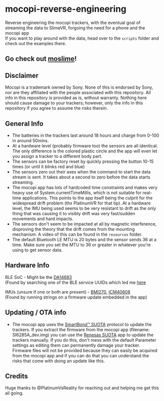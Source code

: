 # mocopi-reverse-engineering
Reverse engineering the mocopi trackers, with the eventual goal of streaming the data to SlimeVR, forgoing the need for a phone and the mocopi app\
If you want to play around with the data, head over to the `scripts` folder and check out the examples there.

## Go check out [moslime](https://github.com/lmore377/moslime)!

## Disclaimer
Mocopi is a trademark owned by Sony. None of this is endorsed by Sony, nor are they affiliated with the people associated with this repository. All info in this repository is provided as is, without warranty. Nothing here should cause damage to your trackers; however, only the info in this repository if you agree to assume the risks therein.

## General Info
- The batteries in the trackers last around 18 hours and charge from 0-100 in around 50mins.
- At a hardware level (probably firmware too) the sensors are all identical. The only difference is the colored plastic circle and the app will even let you assign a tracker to a different body part.
- The sensors can be factory reset by quickly pressing the button 10-15 times (or until it blinks red and blue)
- The sensors zero out their axes when the command to start the data stream is sent. It takes about a second to zero before the data starts streaming.
- The mocopi app has lots of hardcoded time constraints and makes very heavy use of System.currentTimeMillis, which is not suitable for real-time applications. This points to the app itself being the culprit for the widespread drift problem (thx PlatinumVR for that tip). At a hardware level, the IMU being used seems to be very resistant to drift as the only thing that was causing it to visibly drift was very fast/sudden movements and hard impacts.
- The sensors don't seem to be impacted at all by magnetic interference, disproving the theory that the drift comes from the mounting mechanism. A video of this can be found in the `resources` folder.
- The default Bluetooth LE MTU is 20 bytes and the sensor sends 36 at a time. Make sure you set the MTU to 36 or greater in whatever you're using to get sensor data.

## Hardware Info
BLE SoC - Might be the [DA14683](https://www.renesas.com/us/en/products/wireless-connectivity/bluetooth-low-energy/da14683-smartbond-bluetooth-low-energy-50-soc-enhanced-security) \
(Found by searching one of the BLE service UUIDs which led me [here](http://bbs.eeworld.com.cn/thread-822943-1-1.html)

IMUs (unsure if one or both are present) - [BMI270](https://www.bosch-sensortec.com/media/boschsensortec/downloads/product_flyer/bst-bmi270-fl000.pdf), [ICM40608](https://static6.arrow.com/aropdfconversion/c4a55e5ba65360490f9914c80186aa28bc5c3857/icm-40608.pdf)\
(Found by running strings on a firmware update embedded in the app)


## Updating / OTA info
- The mocopi app uses the [SmartBond™ SUOTA](https://lpccs-docs.renesas.com/Tutorial_SDK6/suota_overview.html) protocol to update the trackers. If you extract the firmware from the mocopi app (filename: SI6285A_dev.img) you can use the [Renesas SUOTA](https://play.google.com/store/apps/details?id=com.dialog.suota) app to update the trackers manually. If you do this, don't mess with the default Parameter settings as editing them can permanently damage your tracker. Firmware files will not be provided because they can easily be acquired from the mocopi app and if you can do that you can understand the risks that come with doing an update like this.

## Credits
Huge thanks to @PlatinumVsReality for reaching out and helping me get this all going.
